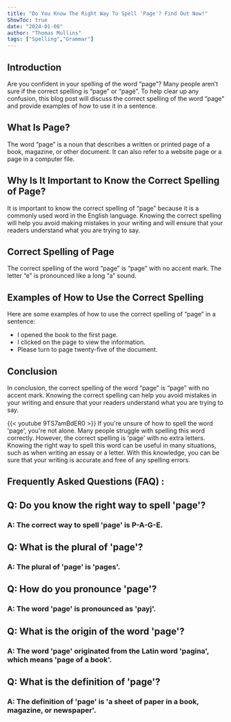 ```yaml
---
title: "Do You Know The Right Way To Spell 'Page'? Find Out Now!"
ShowToc: true 
date: "2024-01-08"
author: "Thomas Mullins" 
tags: ["Spelling","Grammar"]
---
```

## Introduction

Are you confident in your spelling of the word “page”? Many people aren’t sure if the correct spelling is “page” or “pagé”. To help clear up any confusion, this blog post will discuss the correct spelling of the word “page” and provide examples of how to use it in a sentence.

## What Is Page?

The word “page” is a noun that describes a written or printed page of a book, magazine, or other document. It can also refer to a website page or a page in a computer file.

## Why Is It Important to Know the Correct Spelling of Page?

It is important to know the correct spelling of “page” because it is a commonly used word in the English language. Knowing the correct spelling will help you avoid making mistakes in your writing and will ensure that your readers understand what you are trying to say.

## Correct Spelling of Page

The correct spelling of the word “page” is “page” with no accent mark. The letter “e” is pronounced like a long “a” sound.

## Examples of How to Use the Correct Spelling

Here are some examples of how to use the correct spelling of “page” in a sentence:

- I opened the book to the first page.
- I clicked on the page to view the information.
- Please turn to page twenty-five of the document.

## Conclusion

In conclusion, the correct spelling of the word “page” is “page” with no accent mark. Knowing the correct spelling can help you avoid mistakes in your writing and ensure that your readers understand what you are trying to say.

{{< youtube 9TS7amBdER0 >}} 
If you're unsure of how to spell the word 'page', you're not alone. Many people struggle with spelling this word correctly. However, the correct spelling is 'page' with no extra letters. Knowing the right way to spell this word can be useful in many situations, such as when writing an essay or a letter. With this knowledge, you can be sure that your writing is accurate and free of any spelling errors.

## Frequently Asked Questions (FAQ) :
<h2>Q: Do you know the right way to spell 'page'?</h2>

<h3>A: The correct way to spell 'page' is P-A-G-E.</h3>

<h2>Q: What is the plural of 'page'?</h2>

<h3>A: The plural of 'page' is 'pages'.</h3>

<h2>Q: How do you pronounce 'page'?</h2>

<h3>A: The word 'page' is pronounced as 'payj'.</h3>

<h2>Q: What is the origin of the word 'page'?</h2>

<h3>A: The word 'page' originated from the Latin word 'pagina', which means 'page of a book'.</h3>

<h2>Q: What is the definition of 'page'?</h2>

<h3>A: The definition of 'page' is 'a sheet of paper in a book, magazine, or newspaper'.</h4>






